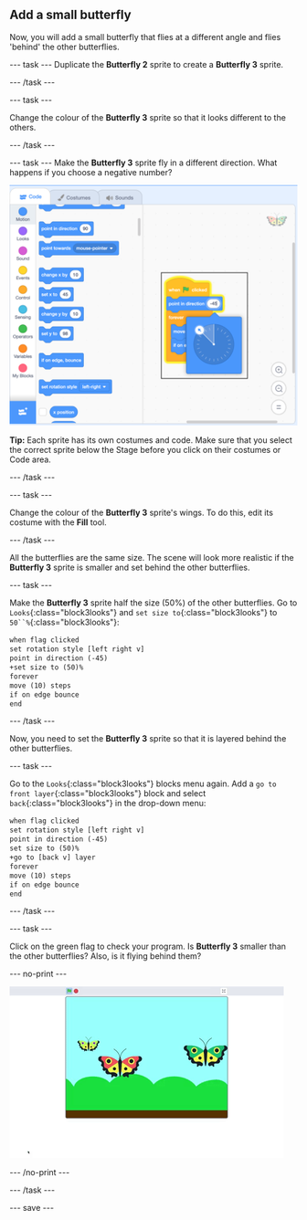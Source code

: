 ## Add a small butterfly
Now, you will add a small butterfly that flies at a different angle and flies 'behind' the other butterflies.

--- task ---
Duplicate the **Butterfly 2** sprite to create a **Butterfly 3** sprite. 

--- /task ---

--- task ---

Change the colour of the **Butterfly 3** sprite so that it looks different to the others. 

--- /task ---

--- task ---
Make the **Butterfly 3** sprite fly in a different direction. What happens if you choose a negative number?

![Butterfly 3](images/butterfly-3-example.png)

**Tip:** Each sprite has its own costumes and code. Make sure that you select the correct sprite below the Stage before you click on their costumes or Code area. 

--- /task ---

--- task ---

Change the colour of the **Butterfly 3** sprite's wings. To do this, edit its costume with the **Fill** tool.

--- /task ---

All the butterflies are the same size. The scene will look more realistic if the **Butterfly 3** sprite is smaller and set behind the other butterflies.

--- task ---

Make the **Butterfly 3** sprite half the size (50%) of the other butterflies. Go to `Looks`{:class="block3looks"} and `set size to`{:class="block3looks"} to `50``%`{:class="block3looks"}:

```blocks3
when flag clicked
set rotation style [left right v]
point in direction (-45)
+set size to (50)%
forever
move (10) steps
if on edge bounce
end
```
--- /task ---

Now, you need to set the **Butterfly 3** sprite so that it is layered behind the other butterflies. 

--- task ---

Go to the `Looks`{:class="block3looks"} blocks menu again. Add a `go to front layer`{:class="block3looks"} block and select `back`{:class="block3looks"} in the drop-down menu:

```blocks3
when flag clicked
set rotation style [left right v]
point in direction (-45)
set size to (50)%
+go to [back v] layer
forever
move (10) steps
if on edge bounce
end
```
--- /task ---

--- task ---

Click on the green flag to check your program. Is **Butterfly 3** smaller than the other butterflies? Also, is it flying behind them?

--- no-print ---

![Butterfly 3](images/butterfly-small-step4.gif)

--- /no-print ---

--- /task ---

--- save ---
